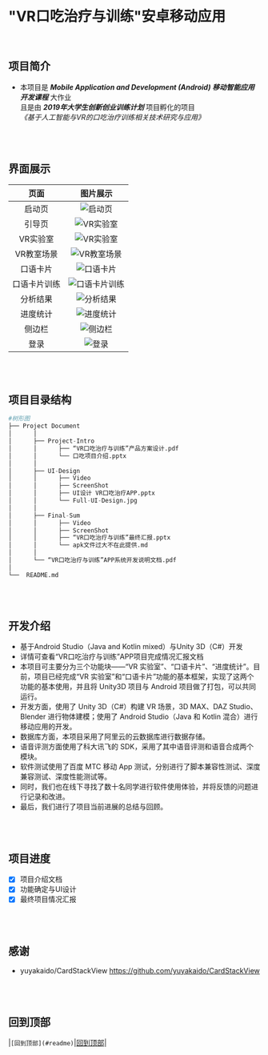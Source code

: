 ﻿# "VR口吃治疗与训练"安卓移动应用

<br/>

## 项目简介
* 本项目是 ***Mobile Application and Development (Android) 移动智能应用开发课程*** 大作业<br/>
  且是由 ***2019年大学生创新创业训练计划***  项目孵化的项目<br/>
_《基于人工智能与VR的口吃治疗训练相关技术研究与应用》_

<br/>
<br/>

## 界面展示

| 页面 | 图片展示 |
| :----: | :----: |
| 启动页 | ![启动页](https://github.com/android-app-development-course/2019_a12_VR/blob/master/ProjectDocument/UI-Design/Screenshot/LaunchPage1.png) |
| 引导页 | ![VR实验室](https://github.com/android-app-development-course/2019_a12_VR/blob/master/ProjectDocument/UI-Design/Screenshot/LaunchPage3.png) |
| VR实验室 | ![VR实验室](https://github.com/android-app-development-course/2019_a12_VR/blob/master/ProjectDocument/UI-Design/Screenshot/VRLab1.png) |
| VR教室场景 | ![VR教室场景](https://github.com/android-app-development-course/2019_a12_VR/blob/master/ProjectDocument/Final-Sum/Screenshot/Classroom2.jpg) |
| 口语卡片 | ![口语卡片](https://github.com/android-app-development-course/2019_a12_VR/blob/master/ProjectDocument/UI-Design/Screenshot/SpeechCard1.png) |
| 口语卡片训练 | ![口语卡片训练](https://github.com/android-app-development-course/2019_a12_VR/blob/master/ProjectDocument/Final-Sum/Screenshot/CardStackView.png) |
| 分析结果 | ![分析结果](https://github.com/android-app-development-course/2019_a12_VR/blob/master/ProjectDocument/Final-Sum/Screenshot/Result.png) |
| 进度统计 | ![进度统计](https://github.com/android-app-development-course/2019_a12_VR/blob/master/ProjectDocument/UI-Design/Screenshot/Schedule.png) |
| 侧边栏 | ![侧边栏](https://github.com/android-app-development-course/2019_a12_VR/blob/master/ProjectDocument/UI-Design/Screenshot/SideDrawer1.png) |
| 登录 | ![登录](https://github.com/android-app-development-course/2019_a12_VR/blob/master/ProjectDocument/UI-Design/Screenshot/Login.png) |

<br/>
<br/>

## 项目目录结构

```python
#树形图
├── Project Document
│      │
│      ├── Project-Intro
│      │      ├── “VR口吃治疗与训练”产品方案设计.pdf
│      │      └── 口吃项目介绍.pptx
│      │     
│      ├── UI-Design
│      │      ├── Video
│      │      ├── ScreenShot
│      │      ├── UI设计 VR口吃治疗APP.pptx
│      │      └── Full-UI-Design.jpg
│      │ 
│      ├── Final-Sum
│      │      ├── Video
│      │      ├── ScreenShot
│      │      ├── “VR口吃治疗与训练”最终汇报.pptx
│      │      └── apk文件过大不在此提供.md
│      │ 
│      └── “VR口吃治疗与训练”APP系统开发说明文档.pdf
│      
└──  README.md
```

<br/>
<br/>

## 开发介绍
* 基于Android Studio（Java and Kotlin mixed）与Unity 3D（C#）开发
* 详情可查看“VR口吃治疗与训练”APP项目完成情况汇报文档
* 本项目可主要分为三个功能块——“VR 实验室”、“口语卡片”、“进度统计”。目前，项目已经完成“VR 实验室”和“口语卡片”功能的基本框架，实现了这两个功能的基本使用，并且将 Unity3D 项目与 Android 项目做了打包，可以共同运行。
* 开发方面，使用了 Unity 3D（C#）构建 VR 场景，3D MAX、DAZ Studio、Blender 进行物体建模；使用了 Android Studio（Java 和 Kotlin 混合）进行移动应用的开发。
* 数据库方面，本项目采用了阿里云的云数据库进行数据存储。
* 语音评测方面使用了科大讯飞的 SDK，采用了其中语音评测和语音合成两个模块。
* 软件测试使用了百度 MTC 移动 App 测试，分别进行了脚本兼容性测试、深度兼容测试、深度性能测试等。
* 同时，我们也在线下寻找了数十名同学进行软件使用体验，并将反馈的问题进行记录和改进。
* 最后，我们进行了项目当前进展的总结与回顾。

<br/>
<br/>

## 项目进度
- [x] 项目介绍文档
- [x] 功能确定与UI设计
- [x] 最终项目情况汇报

<br/>
<br/>

## 感谢
- yuyakaido/CardStackView https://github.com/yuyakaido/CardStackView

<br/>
<br/>

回到顶部
----------
|`[回到顶部](#readme)`|[回到顶部](#readme)|

